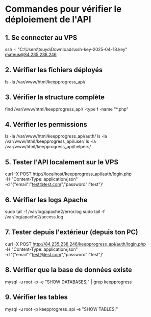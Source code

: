 # Commandes pour vérifier le déploiement de l'API

## 1. Se connecter au VPS
ssh -i "C:\Users\tsuyo\Downloads\ssh-key-2025-04-18.key" mateus@84.235.238.246

## 2. Vérifier les fichiers déployés
ls -la /var/www/html/keepprogress_api/

## 3. Vérifier la structure complète
find /var/www/html/keepprogress_api/ -type f -name "*.php"

## 4. Vérifier les permissions
ls -la /var/www/html/keepprogress_api/auth/
ls -la /var/www/html/keepprogress_api/user/
ls -la /var/www/html/keepprogress_api/helpers/

## 5. Tester l'API localement sur le VPS
curl -X POST http://localhost/keepprogress_api/auth/login.php \
  -H "Content-Type: application/json" \
  -d '{"email":"test@test.com","password":"test"}'

## 6. Vérifier les logs Apache
sudo tail -f /var/log/apache2/error.log
sudo tail -f /var/log/apache2/access.log

## 7. Tester depuis l'extérieur (depuis ton PC)
curl -X POST http://84.235.238.246/keepprogress_api/auth/login.php \
  -H "Content-Type: application/json" \
  -d '{"email":"test@test.com","password":"test"}'

## 8. Vérifier que la base de données existe
mysql -u root -p -e "SHOW DATABASES;" | grep keepprogress

## 9. Vérifier les tables
mysql -u root -p keepprogress_api -e "SHOW TABLES;"
